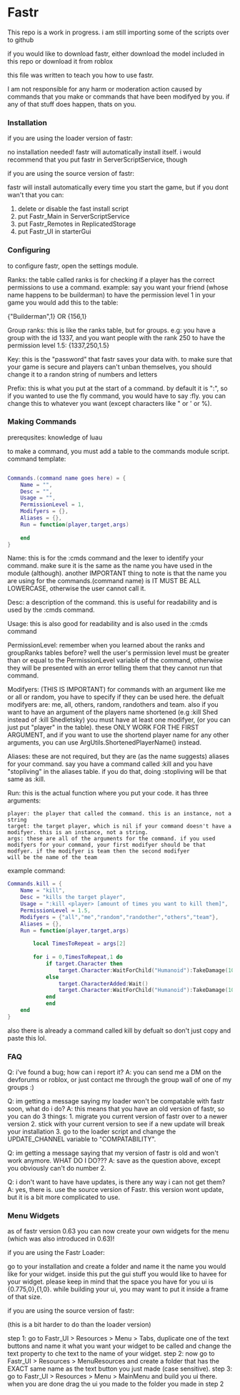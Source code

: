 # Fastr

This repo is a work in progress. i am still importing some of the scripts over to github

if you would like to download fastr, either download the model included in this repo or download it from roblox

this file was written to teach you how to use fastr.

I am not responsible for any harm or moderation action caused by commands that you make or commands that have been
modifyed by you. if any of that stuff does happen, thats on you.

### Installation

if you are using the loader version of fastr:

no installation needed! fastr will automatically install itself. i would recommend that you put fastr in ServerScriptService, though

if you are using the source version of fastr:

fastr will install automatically every time you start the game, but if you dont wan't that you can:

1. delete or disable the fast install script
2. put Fastr_Main in ServerScriptService
3. put Fastr_Remotes in ReplicatedStorage
4. put Fastr_UI in starterGui

### Configuring

to configure fastr, open the settings module.

Ranks: the table called ranks is for checking if a player has the correct permissions to use a command.
example: say you want your friend (whose name happens to be builderman) to have the permission level 1 in your game you would add this to the table:

{"Builderman",1} OR {156,1}

Group ranks: this is like the ranks table, but for groups.
e.g: you have a group with the id 1337, and you want people with the rank 250 to have the permission level 1.5:
{1337,250,1.5}

Key: this is the "password" that fastr saves your data with. to make sure that your game is secure and players can't unban themselves, you should change it to a
randon string of numbers and letters

Prefix: this is what you put at the start of a command. by default it is ":", so if you wanted to use the fly command, you would have to say :fly.
you can change this to whatever you want (except characters like " or ' or %).

### Making Commands

prerequsites: knowledge of luau

to make a command, you must add a table to the commands module script.
command template:

```lua

Commands.(command name goes here) = {
	Name = "",
	Desc = "",
	Usage = "",
	PermissionLevel = 1,
	Modifyers = {},
	Aliases = {},
	Run = function(player,target,args)
		
	end
}

```

Name: this is for the :cmds command and the lexer to identify your command. make sure it is the same as the name you have used in the module (although).
another IMPORTANT thing to note is that the name you are using for the commands.(command name) is IT MUST BE ALL LOWERCASE, otherwise the user cannot call it.

Desc: a description of the command. this is useful for readability and is used by the :cmds command.

Usage: this is also good for readability and is also used in the :cmds command

PermissionLevel: remember when you learned about the ranks and groupRanks tables before? well the user's permission level must be greater than or equal to the PermissionLevel variable
of the command, otherwise they will be presented with an error telling them that they cannot run that command.

Modifyers: (THIS IS IMPORTANT) for commands with an argument like me or all or random, you have to specify if they can be used here. the defualt modifyers are: me, all, others, random,
randothers and team. also if you want to have an argument of the players name shortened (e.g :kill Shed instead of :kill Shedletsky) you must have at least one modifyer, (or you can just put
"player" in the table). these ONLY WORK FOR THE FIRST ARGUMENT, and if you want to use the shortend player name for any other arguments, you can use ArgUtils.ShortenedPlayerName() instead.

Aliases: these are not required, but they are (as the name suggests) aliases for your command. say you have a command called :kill and you have "stopliving" in the aliases table.
if you do that, doing :stopliving will be that same as :kill.

Run: this is the actual function where you put your code. it has three arguments: 

	player: the player that called the command. this is an instance, not a string
	target: the target player, which is nil if your command doesn't have a modifyer. this is an instance, not a string.
	args: these are all of the arguments for the command. if you used modifyers for your command, your first modifyer should be that modfyer. if the modifyer is team then the second modifyer
	will be the name of the team
	
example command:

```lua
Commands.kill = {
	Name = "kill",
	Desc = "kills the target player",
	Usage = ":kill <player> [amount of times you want to kill them]",
	PermissionLevel = 1.5,
	Modifyers = {"all","me","random","randother","others","team"},
	Aliases = {},
	Run = function(player,target,args)
		
		local TimesToRepeat = args[2]
		
		for i = 0,TimesToRepeat,1 do
			if target.Character then
				target.Character:WaitForChild("Humanoid"):TakeDamage(100)
			else
				target.CharacterAdded:Wait()
				target.Character:WaitForChild("Humanoid"):TakeDamage(100)
			end
	        end
	end
}
```
also there is already a command called kill by defualt so don't just copy and paste this lol.

### FAQ

Q: i've found a bug; how can i report it?
A: you can send me a DM on the devforums or roblox, or just contact me through the group wall of one of my groups :)

Q: im getting a message saying my loader won't be compatable with fastr soon, what do i do?
A: this means that you have an old version of fastr, so you can do 3 things: 1. migrate you current version of fastr over to a newer version 2. stick with your current version to 
see if a new update will break your installation 3. go to the loader script and change the UPDATE_CHANNEL variable to "COMPATABILITY".

Q: im getting a message saying that my version of fastr is old and won't work anymore. WHAT DO I DO???
A: save as the question above, except you obviously can't do number 2.

Q: i don't want to have have updates, is there any way i can not get them?
A: yes, there is. use the source version of Fastr. this version wont update, but it is a bit more complicated to use.

### Menu Widgets

as of fastr version 0.63 you can now create your own widgets for the menu (which was also introduced in 0.63)!

if you are using the Fastr Loader:

go to your installation and create a folder and name it the name you would like for your widget. inside this put the gui stuff you would like to havee for your widget.
please keep in mind that the space you have for you ui is {0.775,0},{1,0}. while building your ui, you may want to put it inside a frame of that size.

if you are using the source version of fastr:

(this is a bit harder to do than the loader version)

step 1: go to Fastr_UI > Resources > Menu > Tabs, duplicate one of the text buttons and name it what you want your widget to be called and change the text property to che text to the name of your widget.
step 2: now go to Fastr_UI > Resources > MenuResources and create a folder that has the EXACT same name as the text button you just made (case sensitive).
step 3: go to Fastr_UI > Resources > Menu > MainMenu and build you ui there. when you are done drag the ui you made to the folder you made in step 2
